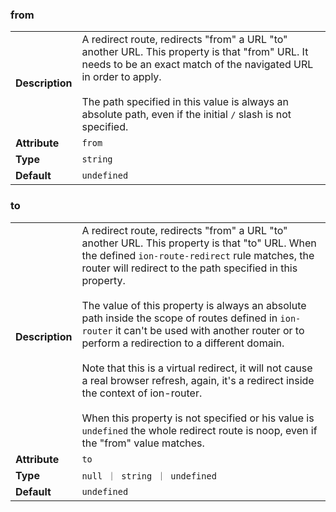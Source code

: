 

### from 

| | |
| --- | --- |
| **Description** | A redirect route, redirects "from" a URL "to" another URL. This property is that "from" URL. It needs to be an exact match of the navigated URL in order to apply.<br /><br />The path specified in this value is always an absolute path, even if the initial `/` slash is not specified. |
| **Attribute** | `from` |
| **Type** | `string` |
| **Default** | `undefined` |



### to 

| | |
| --- | --- |
| **Description** | A redirect route, redirects "from" a URL "to" another URL. This property is that "to" URL. When the defined `ion-route-redirect` rule matches, the router will redirect to the path specified in this property.<br /><br />The value of this property is always an absolute path inside the scope of routes defined in `ion-router` it can't be used with another router or to perform a redirection to a different domain.<br /><br />Note that this is a virtual redirect, it will not cause a real browser refresh, again, it's a redirect inside the context of ion-router.<br /><br />When this property is not specified or his value is `undefined` the whole redirect route is noop, even if the "from" value matches. |
| **Attribute** | `to` |
| **Type** | `null ｜ string ｜ undefined` |
| **Default** | `undefined` |

